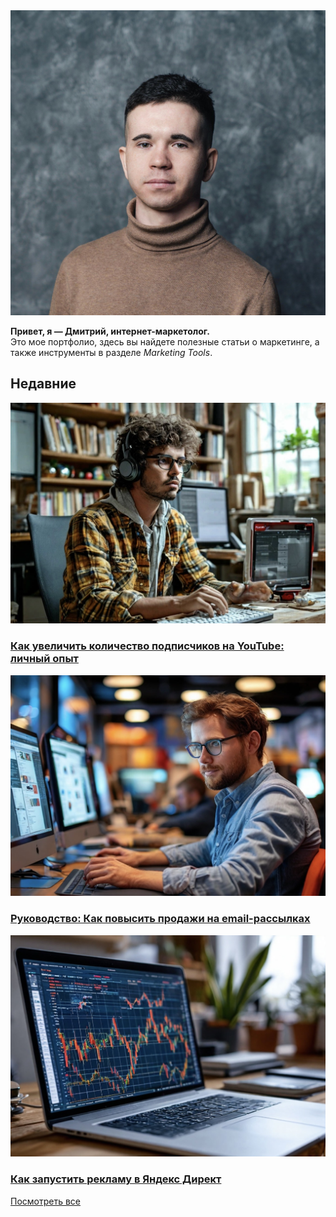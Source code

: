 <div class="banner">  
  <div class="profile-photo">  
    <img src="assets/images/prof_photo.jpg" alt="Фото профиля">  
       <p> 
      <strong>Привет, я — Дмитрий, интернет-маркетолог.</strong><br> 
      Это мое портфолио, здесь вы найдете полезные статьи о маркетинге, а также инструменты в разделе <em>Marketing Tools</em>. 
    </p>   
  </div>  
  <div class="social-links" style="text-align: left;"> 
  <a href="https://github.com/DmitryFedoreev/" target="_blank" title="GitHub"> 
    <i class="fab fa-github"></i> 
  </a> 
  <a href="https://t.me/dmitryfedoreev" target="_blank" title="Telegram"> 
    <i class="fab fa-telegram"></i> 
  </a> 
  <a href="https://career.habr.com/dmitry_fedoreev" target="_blank" title="Хабр Карьера"> 
    <i class="fas fa-laptop-code"></i> <!-- Используйте иконку, которая наиболее близка по смыслу --> 
  </a> 
</div>
</div>  
 
## Недавние
 
<div class="articles-grid">  
  <div class="article">  
    <img src="assets/images/post 1.JPG" alt="Обложка статьи 1">  
    <h3><a href="articles/blog/articles1/">Как увеличить количество подписчиков на YouTube: личный опыт</a> </h3>  
  </div>  
  <div class="article">  
    <img src="assets/images/post2.JPG" alt="Обложка статьи 2">  
    <h3><a href="articles/blog/articles2/">Руководство: Как повысить продажи на email-рассылках</a> </h3>  
  </div>  
  <div class="article">  
    <img src="assets/images/post3.JPG" alt="Обложка статьи 3">  
    <h3><a href="articles/blog/articles3/">Как запустить рекламу в Яндекс Директ</a></h3>  
  </div>  
  </div>  
<div class="view-all-container">   
    <div class="button-container"> 
        <a href="articles" class="view-all-btn">Посмотреть все</a> 
    </div> 
</div>
</div>

